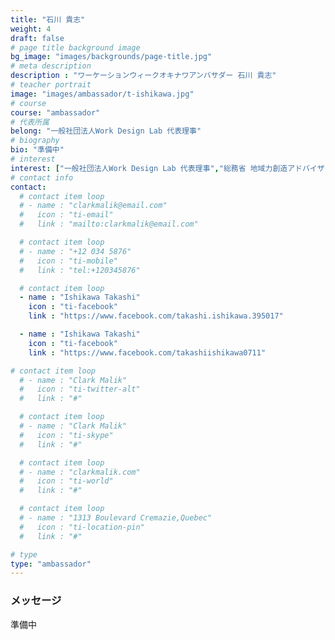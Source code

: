 ```yaml
---
title: "石川 貴志"
weight: 4
draft: false
# page title background image
bg_image: "images/backgrounds/page-title.jpg"
# meta description
description : "ワーケーションウィークオキナワアンバサダー 石川 貴志"
# teacher portrait
image: "images/ambassador/t-ishikawa.jpg"
# course
course: "ambassador"
# 代表所属
belong: "一般社団法人Work Design Lab 代表理事"
# biography
bio: "準備中"
# interest
interest: ["一般社団法人Work Design Lab 代表理事","総務省 地域力創造アドバイザー","ひろしま産業振興機構 創業サポーター"]
# contact info
contact:
  # contact item loop
  # - name : "clarkmalik@email.com"
  #   icon : "ti-email"
  #   link : "mailto:clarkmalik@email.com"

  # contact item loop
  # - name : "+12 034 5876"
  #   icon : "ti-mobile"
  #   link : "tel:+120345876"

  # contact item loop
  - name : "Ishikawa Takashi"
    icon : "ti-facebook"
    link : "https://www.facebook.com/takashi.ishikawa.395017"

  - name : "Ishikawa Takashi"
    icon : "ti-facebook"
    link : "https://www.facebook.com/takashiishikawa0711"

# contact item loop
  # - name : "Clark Malik"
  #   icon : "ti-twitter-alt"
  #   link : "#"

  # contact item loop
  # - name : "Clark Malik"
  #   icon : "ti-skype"
  #   link : "#"

  # contact item loop
  # - name : "clarkmalik.com"
  #   icon : "ti-world"
  #   link : "#"

  # contact item loop
  # - name : "1313 Boulevard Cremazie,Quebec"
  #   icon : "ti-location-pin"
  #   link : "#"

# type
type: "ambassador"
---
```


### メッセージ

準備中